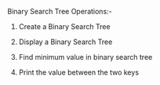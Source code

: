 Binary Search Tree Operations:-


1)  Create a Binary Search Tree 


2)  Display a Binary Search Tree


3)  Find minimum value in binary search tree


4)  Print the value between the two keys
